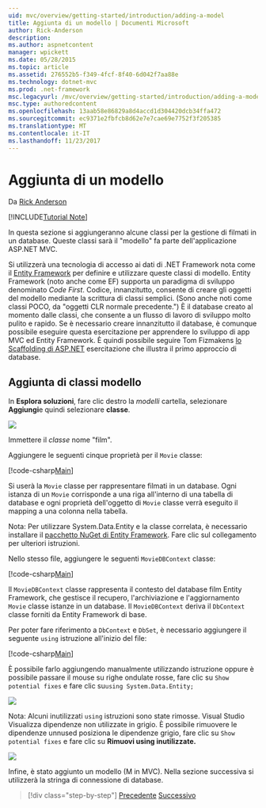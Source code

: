 ```yaml
---
uid: mvc/overview/getting-started/introduction/adding-a-model
title: Aggiunta di un modello | Documenti Microsoft
author: Rick-Anderson
description: 
ms.author: aspnetcontent
manager: wpickett
ms.date: 05/28/2015
ms.topic: article
ms.assetid: 276552b5-f349-4fcf-8f40-6d042f7aa88e
ms.technology: dotnet-mvc
ms.prod: .net-framework
msc.legacyurl: /mvc/overview/getting-started/introduction/adding-a-model
msc.type: authoredcontent
ms.openlocfilehash: 13aab58e86829a8d4accd1d304420dcb34ffa472
ms.sourcegitcommit: ec9371e2fbfcb8d62e7e7cae69e7752f3f205385
ms.translationtype: MT
ms.contentlocale: it-IT
ms.lasthandoff: 11/23/2017
---
```

<a name="adding-a-model"></a>Aggiunta di un modello
====================
Da [Rick Anderson](https://github.com/Rick-Anderson)

[!INCLUDE[Tutorial Note](sample/code-location.md)]

In questa sezione si aggiungeranno alcune classi per la gestione di filmati in un database. Queste classi sarà il &quot;modello&quot; fa parte dell'applicazione ASP.NET MVC.

Si utilizzerà una tecnologia di accesso ai dati di .NET Framework nota come il [Entity Framework](https://docs.microsoft.com/ef/) per definire e utilizzare queste classi di modello. Entity Framework (noto anche come EF) supporta un paradigma di sviluppo denominato *Code First*. Codice, innanzitutto, consente di creare gli oggetti del modello mediante la scrittura di classi semplici. (Sono anche noti come classi POCO, da &quot;oggetti CLR normale precedente.&quot;) È il database creato al momento dalle classi, che consente a un flusso di lavoro di sviluppo molto pulito e rapido. Se è necessario creare innanzitutto il database, è comunque possibile eseguire questa esercitazione per apprendere lo sviluppo di app MVC ed Entity Framework. È quindi possibile seguire Tom Fizmakens [lo Scaffolding di ASP.NET](xref:visual-studio/overview/2013/aspnet-scaffolding-overview) esercitazione che illustra il primo approccio di database.

## <a name="adding-model-classes"></a>Aggiunta di classi modello

In **Esplora soluzioni**, fare clic destro la *modelli* cartella, selezionare **Aggiungi**e quindi selezionare **classe**.

![](adding-a-model/_static/image1.png)

Immettere il *classe* nome &quot;film&quot;.

Aggiungere le seguenti cinque proprietà per il `Movie` classe:

[!code-csharp[Main](adding-a-model/samples/sample1.cs)]

Si userà la `Movie` classe per rappresentare filmati in un database. Ogni istanza di un `Movie` corrisponde a una riga all'interno di una tabella di database e ogni proprietà dell'oggetto di `Movie` classe verrà eseguito il mapping a una colonna nella tabella.

Nota: Per utilizzare System.Data.Entity e la classe correlata, è necessario installare il [pacchetto NuGet di Entity Framework](https://www.nuget.org/packages/EntityFramework/). Fare clic sul collegamento per ulteriori istruzioni.

Nello stesso file, aggiungere le seguenti `MovieDBContext` classe:

[!code-csharp[Main](adding-a-model/samples/sample2.cs?highlight=2,15-18)]

Il `MovieDBContext` classe rappresenta il contesto del database film Entity Framework, che gestisce il recupero, l'archiviazione e l'aggiornamento `Movie` classe istanze in un database. Il `MovieDBContext` deriva il `DbContext` classe forniti da Entity Framework di base.

Per poter fare riferimento a `DbContext` e `DbSet`, è necessario aggiungere il seguente `using` istruzione all'inizio del file:

[!code-csharp[Main](adding-a-model/samples/sample3.cs)]

È possibile farlo aggiungendo manualmente utilizzando istruzione oppure è possibile passare il mouse su righe ondulate rosse, fare clic su `Show potential fixes` e fare clic su`using System.Data.Entity;`

![](adding-a-model/_static/image2.png)

Nota: Alcuni inutilizzati `using` istruzioni sono state rimosse. Visual Studio Visualizza dipendenze non utilizzate in grigio. È possibile rimuovere le dipendenze unnused posiziona le dipendenze grigio, fare clic su `Show potential fixes` e fare clic su **Rimuovi using inutilizzate.**

![](adding-a-model/_static/image3.png)

Infine, è stato aggiunto un modello (M in MVC). Nella sezione successiva si utilizzerà la stringa di connessione di database.

>[!div class="step-by-step"]
[Precedente](adding-a-view.md)
[Successivo](creating-a-connection-string.md)
